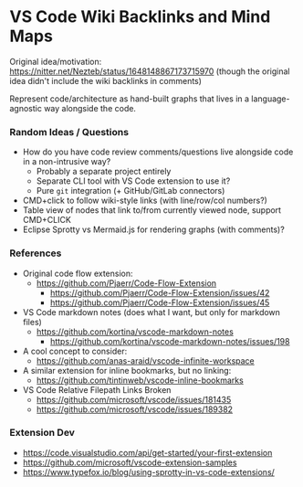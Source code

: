 # VS Code Wiki Backlinks and Mind Maps

Original idea/motivation: https://nitter.net/Nezteb/status/1648148867173715970 (though the original idea didn't include the wiki backlinks in comments)

Represent code/architecture as hand-built graphs that lives in a language-agnostic way alongside the code.

### Random Ideas / Questions

- How do you have code review comments/questions live alongside code in a non-intrusive way?
  - Probably a separate project entirely
  - Separate CLI tool with VS Code extension to use it?
  - Pure `git` integration (+ GitHub/GitLab connectors)
- CMD+click to follow wiki-style links (with line/row/col numbers?)
- Table view of nodes that link to/from currently viewed node, support CMD+CLICK
- Eclipse Sprotty vs Mermaid.js for rendering graphs (with comments)?

### References

- Original code flow extension:
  - https://github.com/Pjaerr/Code-Flow-Extension
    - https://github.com/Pjaerr/Code-Flow-Extension/issues/42
    - https://github.com/Pjaerr/Code-Flow-Extension/issues/45
- VS Code markdown notes (does what I want, but only for markdown files)
  - https://github.com/kortina/vscode-markdown-notes
    - https://github.com/kortina/vscode-markdown-notes/issues/198
- A cool concept to consider:
  - https://github.com/anas-araid/vscode-infinite-workspace
- A similar extension for inline bookmarks, but no linking:
  - https://github.com/tintinweb/vscode-inline-bookmarks
- VS Code Relative Filepath Links Broken
  - https://github.com/microsoft/vscode/issues/181435
  - https://github.com/microsoft/vscode/issues/189382

### Extension Dev

- https://code.visualstudio.com/api/get-started/your-first-extension
- https://github.com/microsoft/vscode-extension-samples
- https://www.typefox.io/blog/using-sprotty-in-vs-code-extensions/

